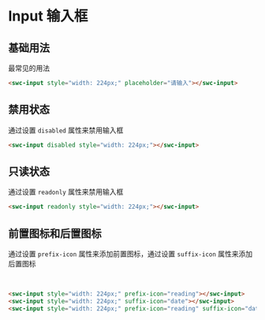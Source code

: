 # Input 输入框

## 基础用法

最常见的用法

<swc-input id="input1" style="width: 224px;" placeholder="请输入"></swc-input>

```html
<swc-input style="width: 224px;" placeholder="请输入"></swc-input>
```

## 禁用状态

通过设置 `disabled` 属性来禁用输入框

<swc-input disabled style="width: 224px;"></swc-input>

```html
<swc-input disabled style="width: 224px;"></swc-input>
```

## 只读状态

通过设置 `readonly` 属性来禁用输入框

<swc-input readonly style="width: 224px;"></swc-input>

```html
<swc-input readonly style="width: 224px;"></swc-input>
```

## 前置图标和后置图标

通过设置 `prefix-icon` 属性来添加前置图标，通过设置 `suffix-icon` 属性来添加后置图标

<swc-input style="width: 224px;" prefix-icon="reading"></swc-input>
&nbsp;
<swc-input style="width: 224px;" suffix-icon="date"></swc-input>
&nbsp;
<swc-input style="width: 224px;" prefix-icon="reading" suffix-icon="date"></swc-input>

```html
<swc-input style="width: 224px;" prefix-icon="reading"></swc-input>
<swc-input style="width: 224px;" suffix-icon="date"></swc-input>
<swc-input style="width: 224px;" prefix-icon="reading" suffix-icon="date"></swc-input>
```

<script setup>
import { onMounted } from 'vue';
onMounted(()=>{
    document.getElementById('input1').addEventListener('change', ev=>{
        console.log(ev, this.value)
    })
})
</script>
